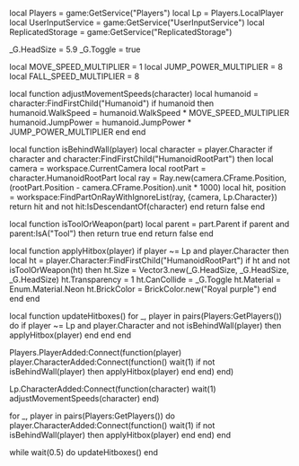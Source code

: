 local Players = game:GetService("Players")
local Lp = Players.LocalPlayer
local UserInputService = game:GetService("UserInputService")
local ReplicatedStorage = game:GetService("ReplicatedStorage")

_G.HeadSize = 5.9
_G.Toggle = true

local MOVE_SPEED_MULTIPLIER = 1
local JUMP_POWER_MULTIPLIER = 8
local FALL_SPEED_MULTIPLIER = 8

local function adjustMovementSpeeds(character)
    local humanoid = character:FindFirstChild("Humanoid")
    if humanoid then
        humanoid.WalkSpeed = humanoid.WalkSpeed * MOVE_SPEED_MULTIPLIER
        humanoid.JumpPower = humanoid.JumpPower * JUMP_POWER_MULTIPLIER
    end
end

local function isBehindWall(player)
    local character = player.Character
    if character and character:FindFirstChild("HumanoidRootPart") then
        local camera = workspace.CurrentCamera
        local rootPart = character.HumanoidRootPart
        local ray = Ray.new(camera.CFrame.Position, (rootPart.Position - camera.CFrame.Position).unit * 1000)
        local hit, position = workspace:FindPartOnRayWithIgnoreList(ray, {camera, Lp.Character})
        return hit and not hit:IsDescendantOf(character)
    end
    return false
end

local function isToolOrWeapon(part)
    local parent = part.Parent
    if parent and parent:IsA("Tool") then
        return true
    end
    return false
end

local function applyHitbox(player)
    if player ~= Lp and player.Character then
        local ht = player.Character:FindFirstChild("HumanoidRootPart")
        if ht and not isToolOrWeapon(ht) then
            ht.Size = Vector3.new(_G.HeadSize, _G.HeadSize, _G.HeadSize)
            ht.Transparency = 1
            ht.CanCollide = _G.Toggle
            ht.Material = Enum.Material.Neon
            ht.BrickColor = BrickColor.new("Royal purple")
        end
    end
end

local function updateHitboxes()
    for _, player in pairs(Players:GetPlayers()) do
        if player ~= Lp and player.Character and not isBehindWall(player) then
            applyHitbox(player)
        end
    end
end

Players.PlayerAdded:Connect(function(player)
    player.CharacterAdded:Connect(function()
        wait(1)
        if not isBehindWall(player) then
            applyHitbox(player)
        end
    end)
end)

Lp.CharacterAdded:Connect(function(character)
    wait(1)
    adjustMovementSpeeds(character)
end)

for _, player in pairs(Players:GetPlayers()) do
    player.CharacterAdded:Connect(function()
        wait(1)
        if not isBehindWall(player) then
            applyHitbox(player)
        end
    end)
end

while wait(0.5) do
    updateHitboxes()
end
